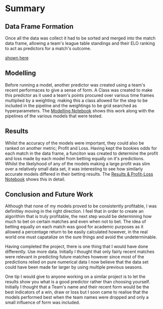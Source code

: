 # Summary

## Data Frame Formation
Once all the data was collect it had to be sorted and merged into the match data frame, allowing a team's league table standings and their ELO ranking to act as predictors for a match's outcome. 

[shown here](https://github.com/maxdear/PredictaBall/blob/master/Notebooks/3.%20Data%20Merging.ipynb)

## Modelling
Before running a model, another predictor was created using a team's recent performaces to give a sense of form.
A Class was created to make this predictor as it used a team's points procured over various time frames multiplied by a weighting; making this a class allowed for the step to be included in the pipeline and the weightings to be grid searched as hyperparameters.
The [Modelling Notebook](https://github.com/maxdear/PredictaBall/blob/master/Notebooks/4.%20Modelling.ipynb) shows this work along with the pipelines of the various models that were tested.


## Results
Whilst the accuracy of the models were important, they could also be ranked on another metric; Profit and Loss. Having kept the bookies odds for each match in the data frame, a funciton was created to determine the profit and loss made by each model from betting equally on it's predictions. Whilst the likelyhood of any of the models making a large profit was slim over a relatively small data set, it was interesting to see how similarly accurate models differed in their betting results. 
The [Results & Profit-Loss Notebook](https://github.com/maxdear/PredictaBall/blob/master/Notebooks/5.%20Results%20%26%20Profit-Loss.ipynb) 
shows this in detail.

## Conclusion and Future Work
Although that none of my models proved to be consistently profitable, I was definitley moving in the right direction. I feel that in order to create an algorithim that is truly profitable, the next step would be determining how much to bet on certain matches and even when not to bet. The idea of betting equally on each match was good for academic purposes as it allowed a percentage return to be easily calculated however, in the real world one must capatalize on the sure things and avoid the undeterminable.

Having completed the project, there is one thing that I would have done differently. Use more data. Initially I thought that only fairly recent matches were relevant in predicting future matches however since most of the predictions relied on pure numerical data I now believe that the data set could have been made far larger by using multiple previous seasons. 

One tip I would give to anyone working on a similar project is to let the results show you what is a good predictor rather than choosing yourself. Initially I thought that a Team's name and their recent form would be the best indicators of a win, draw or loss but I soon came to realise that the models performed best when the team names were dropped and only a small influence of form was included. 
